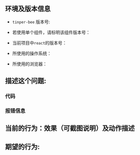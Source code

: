## 环境及版本信息

- `tinper-bee` 版本号:  
<!-- 请填具体版本号 -->

- 若使用单个组件，请标明该组件版本号：
<!-- 请填具体版本号 -->

- 当前项目中`react`的版本号：
<!-- 请填具体版本号 -->

- 所使用的操作系统：
<!-- Windows/Mac -->

- 所使用的浏览器：
<!-- 浏览器及版本 -->

## 描述这个问题:

### 代码
<!-- 请详细说明问题 -->
<!-- 截图说明 -->

### 报错信息
<!-- 请详细说明问题 -->
<!-- 截图说明 -->

## 当前的行为：效果（可截图说明）及动作描述
<!-- 请详细描述当前行为，以便我们复现及定位问题 -->
<!-- 截图说明 -->

## 期望的行为:
<!-- 请详细描述期望达到的行为及效果，以便我们准确理解需求 -->

